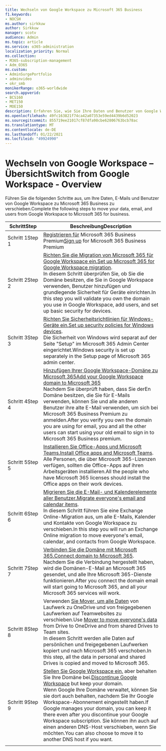 ```yaml
---
title: Wechseln von Google Workspace zu Microsoft 365 Business
f1.keywords:
- NOCSH
ms.author: sirkkuw
author: Sirkkuw
manager: scotv
audience: Admin
ms.topic: article
ms.service: o365-administration
localization_priority: Normal
ms.collection:
- M365-subscription-management
- Adm_O365
ms.custom:
- AdminSurgePortfolio
- adminvideo
- okr_smb
monikerRange: o365-worldwide
search.appverid:
- BCS160
- MET150
- MOE150
description: Erfahren Sie, wie Sie Ihre Daten und Benutzer von Google Workspace zu Microsoft 365 Business verschieben.
ms.openlocfilehash: 49fc163821f74ca42a07353e59ed4439b6d52023
ms.sourcegitcommit: 855719ee21017cf87dfa98cbe62806763bcb78ac
ms.translationtype: MT
ms.contentlocale: de-DE
ms.lasthandoff: 01/22/2021
ms.locfileid: "49924990"
---
```

# <a name="switch-from-google-workspace---overview"></a><span data-ttu-id="ff0ea-103">Wechseln von Google Workspace – Übersicht</span><span class="sxs-lookup"><span data-stu-id="ff0ea-103">Switch from Google Workspace - Overview</span></span>

<span data-ttu-id="ff0ea-104">Führen Sie die folgenden Schritte aus, um Ihre Daten, E-Mails und Benutzer von Google Workspace zu Microsoft 365 Business zu verschieben.</span><span class="sxs-lookup"><span data-stu-id="ff0ea-104">Complete the following steps to move your data, email, and users from Google Workspace to Microsoft 365 for business.</span></span>


| <span data-ttu-id="ff0ea-105">Schritt</span><span class="sxs-lookup"><span data-stu-id="ff0ea-105">Step</span></span>  |<span data-ttu-id="ff0ea-106">Beschreibung</span><span class="sxs-lookup"><span data-stu-id="ff0ea-106">Description</span></span>  |
|---------|---------|
|<span data-ttu-id="ff0ea-107">Schritt 1</span><span class="sxs-lookup"><span data-stu-id="ff0ea-107">Step 1</span></span> |  <span data-ttu-id="ff0ea-108">[Registrieren für](../sign-up.md) Microsoft 365 Business Premium</span><span class="sxs-lookup"><span data-stu-id="ff0ea-108">[Sign up](../sign-up.md) for Microsoft 365 Business Premium</span></span>       |
|<span data-ttu-id="ff0ea-109">Schritt 2</span><span class="sxs-lookup"><span data-stu-id="ff0ea-109">Step 2</span></span> |   <span data-ttu-id="ff0ea-110">[Richten Sie die Migration von Microsoft 365 für Google Workspace ein.](set-up-microsoft-365-forgoogle.md)</span><span class="sxs-lookup"><span data-stu-id="ff0ea-110">[Set up Microsoft 365 for Google Workspace migration](set-up-microsoft-365-forgoogle.md).</span></span> </br> <span data-ttu-id="ff0ea-111">In diesem Schritt überprüfen Sie, ob Sie die Domäne besitzen, die Sie in Google Workspace verwenden, Benutzer hinzufügen und grundlegende Sicherheit für Geräte einrichten.</span><span class="sxs-lookup"><span data-stu-id="ff0ea-111">In this step you will validate you own the domain you use in Google Workspace, add users, and set up basic security for devices.</span></span> |
|<span data-ttu-id="ff0ea-112">Schritt 3</span><span class="sxs-lookup"><span data-stu-id="ff0ea-112">Step 3</span></span> | <span data-ttu-id="ff0ea-113">[Richten Sie Sicherheitsrichtlinien für Windows-Geräte ein.](../secure-win10-pcs.md)</span><span class="sxs-lookup"><span data-stu-id="ff0ea-113">[Set up security policies for Windows devices](../secure-win10-pcs.md).</span></span></br> <span data-ttu-id="ff0ea-114">Die Sicherheit von Windows wird separat auf der Seite "Setup" im Microsoft 365 Admin Center eingerichtet.</span><span class="sxs-lookup"><span data-stu-id="ff0ea-114">Windows security is set up separately in the Setup page of Microsoft 365 admin center.</span></span> |
|<span data-ttu-id="ff0ea-115">Schritt 4</span><span class="sxs-lookup"><span data-stu-id="ff0ea-115">Step 4</span></span>|[<span data-ttu-id="ff0ea-116">Hinzufügen Ihrer Google Workspace-Domäne zu Microsoft 365</span><span class="sxs-lookup"><span data-stu-id="ff0ea-116">Add your Google Workspace domain to Microsoft 365</span></span>](add-google-domain.md) </br> <span data-ttu-id="ff0ea-117">Nachdem Sie überprüft haben, dass Sie derEn Domäne besitzen, die Sie für E-Mails verwenden, können Sie und alle anderen Benutzer ihre alte E-Mail verwenden, um sich bei Microsoft 365 Business Premium zu anmelden.</span><span class="sxs-lookup"><span data-stu-id="ff0ea-117">After you verify you own the domain you are using for email, you and all the other users can start using your old email to sign in to Microsoft 365 Business premium.</span></span> |
|<span data-ttu-id="ff0ea-118">Schritt 5</span><span class="sxs-lookup"><span data-stu-id="ff0ea-118">Step 5</span></span> | <span data-ttu-id="ff0ea-119">[Installieren Sie Office-Apps und Microsoft Teams.](../install-office.md)</span><span class="sxs-lookup"><span data-stu-id="ff0ea-119">[Install Office apps and Microsoft Teams](../install-office.md).</span></span></br> <span data-ttu-id="ff0ea-120">Alle Personen, die über Microsoft 365-Lizenzen verfügen, sollten die Office-Apps auf ihren Arbeitsgeräten installieren.</span><span class="sxs-lookup"><span data-stu-id="ff0ea-120">All the people who have Microsoft 365 licenses should install the Office apps on their work devices.</span></span>|
|<span data-ttu-id="ff0ea-121">Schritt 6</span><span class="sxs-lookup"><span data-stu-id="ff0ea-121">Step 6</span></span> | <span data-ttu-id="ff0ea-122">[Migrieren Sie die E-Mail- und Kalenderelemente aller Benutzer.](migrate-email.md)</span><span class="sxs-lookup"><span data-stu-id="ff0ea-122">[Migrate everyone's email and calendar items](migrate-email.md).</span></span></br> <span data-ttu-id="ff0ea-123">In diesem Schritt führen Sie eine Exchange Online-Migration aus, um alle E-Mails, Kalender und Kontakte von Google Workspace zu verschieben.</span><span class="sxs-lookup"><span data-stu-id="ff0ea-123">In this step you will run an Exchange Online migration to move everyone's email, calendar, and contacts from Google Workspace.</span></span>  |
|<span data-ttu-id="ff0ea-124">Schritt 7</span><span class="sxs-lookup"><span data-stu-id="ff0ea-124">Step 7</span></span> | <span data-ttu-id="ff0ea-125">[Verbinden Sie die Domäne mit Microsoft 365.](connect-domain-tom365.md)</span><span class="sxs-lookup"><span data-stu-id="ff0ea-125">[Connect domain to Microsoft 365](connect-domain-tom365.md).</span></span> </br> <span data-ttu-id="ff0ea-126">Nachdem Sie die Verbindung hergestellt haben, wird die Domänen-E-Mail an Microsoft 365 gesendet, und alle Ihre Microsoft 365-Dienste funktionieren.</span><span class="sxs-lookup"><span data-stu-id="ff0ea-126">After you connect the domain email will start going to Microsoft 365, and all your Microsoft 365 services will work.</span></span>|
|<span data-ttu-id="ff0ea-127">Schritt 8</span><span class="sxs-lookup"><span data-stu-id="ff0ea-127">Step 8</span></span>|<span data-ttu-id="ff0ea-128">Verwenden [Sie Mover, um alle Daten](mover-migrate-files.md) von Laufwerk zu OneDrive und von freigegebenen Laufwerken auf Teamwebsites zu verschieben.</span><span class="sxs-lookup"><span data-stu-id="ff0ea-128">Use [Mover to move everyone's data](mover-migrate-files.md) from Drive to OneDrive and from shared Drives to Team sites.</span></span></br> <span data-ttu-id="ff0ea-129">In diesem Schritt werden alle Daten auf persönlichen und freigegebenen Laufwerken kopiert und nach Microsoft 365 verschoben.</span><span class="sxs-lookup"><span data-stu-id="ff0ea-129">In this step, all the data in personal and shared Drives is copied and moved to Microsoft 365.</span></span>|
|<span data-ttu-id="ff0ea-130">Schritt 9</span><span class="sxs-lookup"><span data-stu-id="ff0ea-130">Step 9</span></span>| <span data-ttu-id="ff0ea-131">[Stellen Sie Google Workspace ein,](cancel-google.md) aber behalten Sie Ihre Domäne bei.</span><span class="sxs-lookup"><span data-stu-id="ff0ea-131">[Discontinue Google Workspace](cancel-google.md) but keep your domain.</span></span> </br> <span data-ttu-id="ff0ea-132">Wenn Google Ihre Domäne verwaltet, können Sie sie dort auch behalten, nachdem Sie Ihr Google Workspace-Abonnement eingestellt haben.</span><span class="sxs-lookup"><span data-stu-id="ff0ea-132">If Google manages your domain, you can keep it there even after you discontinue your Google Workspace subscription.</span></span> <span data-ttu-id="ff0ea-133">Sie können ihn auch auf einen anderen DNS-Host verschieben, wenn Sie möchten.</span><span class="sxs-lookup"><span data-stu-id="ff0ea-133">You can also choose to move it to another DNS host if you want.</span></span>|
|||
